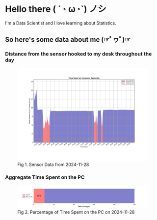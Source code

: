 
# Hello there ( ´◔ ω◔`) ノシ

I'm a Data Scientist and I love learning about Statistics.

## So here's some data about me (☞ﾟヮﾟ)☞


### Distance from the sensor hooked to my desk throughout the day
<figure>
  <picture>
    <source media="(prefers-color-scheme: dark)" srcset="Pi/readme/graphs/lineplot/dark-plot-2024-11-28.png">
    <source media="(prefers-color-scheme: light)" srcset="Pi/readme/graphs/lineplot/light-plot-2024-11-28.png">
    <img alt="Shows a black logo in light color mode and a white one in dark color mode." src="Pi/readme/graphs/lineplot/light-plot-2024-11-28.png">
  </picture>
  <figcaption>Fig 1. Sensor Data from 2024-11-28</figcaption>
</figure>



### Aggregate Time Spent on the PC
<figure>
  <picture>
    <source media="(prefers-color-scheme: dark)" srcset="Pi/readme/graphs/barplot/dark-plot-2024-11-28.png">
    <source media="(prefers-color-scheme: light)" srcset="Pi/readme/graphs/barplot/light-plot-2024-11-28.png">
    <img alt="Shows a black logo in light color mode and a white one in dark color mode." src="Pi/readme/graphs/barplot/light-plot-2024-11-28.png">
  </picture>
  <figcaption>Fig 2. Percentage of Time Spent on the PC on 2024-11-28</figcaption>
</figure>
